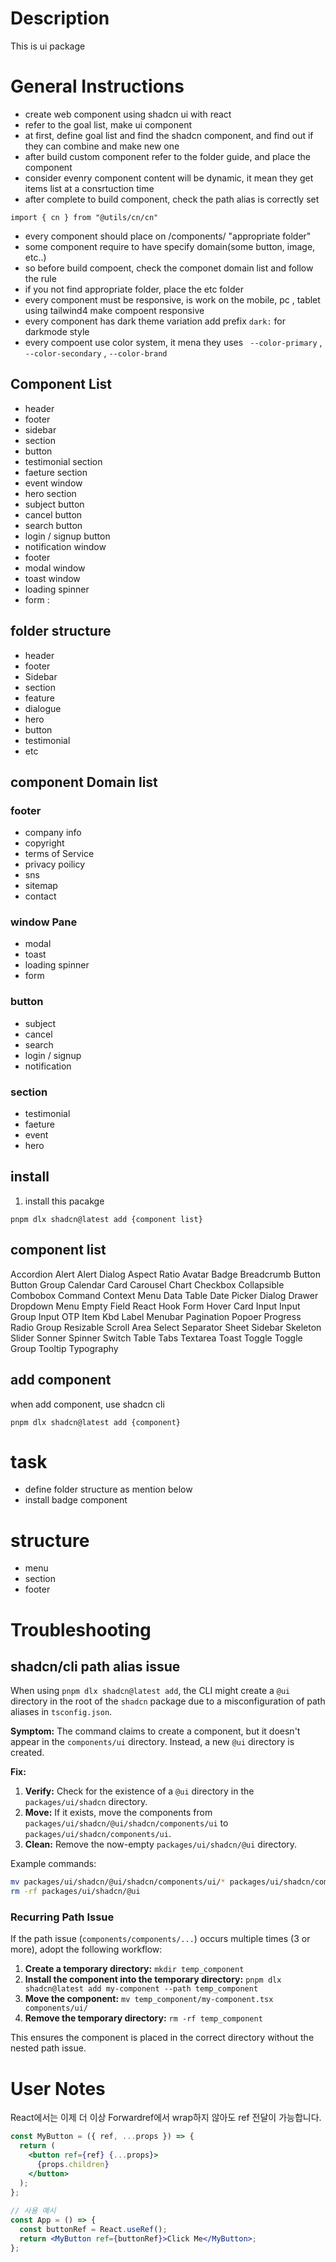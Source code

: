 # Description
This is ui package 

# General Instructions

- create web component using shadcn ui with react 
- refer to the goal list, make ui component 
- at first, define goal list and find the shadcn component, and find out if they can combine and make new one 
- after build custom component refer to the folder guide, and place the component 
- consider evenry component content will be dynamic, it mean they get items list at a consrtuction time  
- after complete to build component, check the path alias is correctly set
```
import { cn } from "@utils/cn/cn"
```
 - every component should place on /components/ "appropriate folder"
 - some component require to have specify domain(some button, image, etc..)
 - so before build compoent, check the componet domain list and follow the rule 
 - if you not find appropriate folder, place the etc folder 
 - every component must be responsive, is work on the mobile, pc , tablet using tailwind4 make compoent responsive 
 - every component has dark theme variation add prefix `dark:` for darkmode style 
 - every compoent use color system, it mena they uses ` --color-primary` , ` --color-secondary` , `--color-brand` 
## Component List 
- header
- footer
- sidebar
- section
- button
- testimonial section
- faeture  section
- event window
- hero section
- subject button
- cancel button
- search button
- login / signup button
- notification  window
- footer
- modal window
- toast window
- loading spinner
- form :
## folder structure
- header
- footer
- Sidebar
- section 
- feature 
- dialogue
- hero 
- button
- testimonial 
- etc
## component Domain list 
### footer 
- company info
- copyright
- terms of Service 
- privacy poilicy
- sns
- sitemap
- contact
### window Pane
- modal 
- toast 
- loading spinner
- form 
### button
- subject
- cancel
- search
- login / signup
- notification
### section
- testimonial
- faeture 
- event
- hero

## install 
1. install this pacakge
```
pnpm dlx shadcn@latest add {component list}
```


## component list 
Accordion
Alert
Alert Dialog
Aspect Ratio
Avatar
Badge
Breadcrumb
Button
Button Group
Calendar
Card
Carousel
Chart
Checkbox
Collapsible
Combobox
Command
Context Menu
Data Table
Date Picker
Dialog
Drawer
Dropdown Menu
Empty
Field
React Hook Form
Hover Card
Input
Input Group
Input OTP
Item
Kbd
Label
Menubar
Pagination
Popoer
Progress
Radio Group
Resizable
Scroll Area
Select
Separator
Sheet
Sidebar
Skeleton
Slider
Sonner
Spinner
Switch
Table
Tabs
Textarea
Toast
Toggle
Toggle Group
Tooltip
Typography
## add component 
when add component, use shadcn cli 
```
pnpm dlx shadcn@latest add {component}
```
# task
- define folder structure as mention below
- install badge component 
# structure
- menu
- section
- footer 

# Troubleshooting

## shadcn/cli path alias issue

When using `pnpm dlx shadcn@latest add`, the CLI might create a `@ui` directory in the root of the `shadcn` package due to a misconfiguration of path aliases in `tsconfig.json`.

**Symptom:** The command claims to create a component, but it doesn't appear in the `components/ui` directory. Instead, a new `@ui` directory is created.

**Fix:**

1.  **Verify:** Check for the existence of a `@ui` directory in the `packages/ui/shadcn` directory.
2.  **Move:** If it exists, move the components from `packages/ui/shadcn/@ui/shadcn/components/ui` to `packages/ui/shadcn/components/ui`.
3.  **Clean:** Remove the now-empty `packages/ui/shadcn/@ui` directory.

Example commands:
```bash
mv packages/ui/shadcn/@ui/shadcn/components/ui/* packages/ui/shadcn/components/ui/
rm -rf packages/ui/shadcn/@ui
```

### Recurring Path Issue

If the path issue (`components/components/...`) occurs multiple times (3 or more), adopt the following workflow:

1.  **Create a temporary directory:** `mkdir temp_component`
2.  **Install the component into the temporary directory:** `pnpm dlx shadcn@latest add my-component --path temp_component`
3.  **Move the component:** `mv temp_component/my-component.tsx components/ui/`
4.  **Remove the temporary directory:** `rm -rf temp_component`

This ensures the component is placed in the correct directory without the nested path issue.

# User Notes

React에서는 이제 더 이상 Forwardref에서 wrap하지 않아도 ref 전달이 가능합니다.

```jsx
const MyButton = ({ ref, ...props }) => {
  return (
    <button ref={ref} {...props}>
      {props.children}
    </button>
  );
};
 
// 사용 예시
const App = () => {
  const buttonRef = React.useRef();
  return <MyButton ref={buttonRef}>Click Me</MyButton>;
};
```